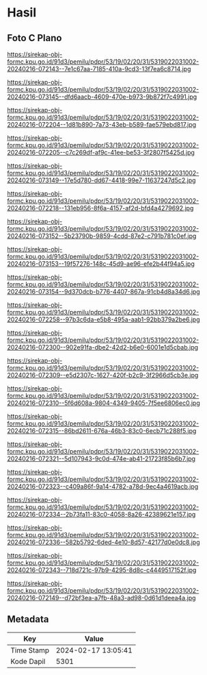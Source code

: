 # Hasil

## Foto C Plano

https://sirekap-obj-formc.kpu.go.id/91d3/pemilu/pdpr/53/19/02/20/31/5319022031002-20240216-072143--7e1c67aa-7185-410a-9cd3-13f7ea6c8714.jpg

https://sirekap-obj-formc.kpu.go.id/91d3/pemilu/pdpr/53/19/02/20/31/5319022031002-20240216-073145--dfd6aacb-4609-470e-b973-9b872f7c4991.jpg

https://sirekap-obj-formc.kpu.go.id/91d3/pemilu/pdpr/53/19/02/20/31/5319022031002-20240216-072204--1d81b890-7a73-43eb-b589-fae579ebd817.jpg

https://sirekap-obj-formc.kpu.go.id/91d3/pemilu/pdpr/53/19/02/20/31/5319022031002-20240216-072205--c7c269df-af9c-41ee-be53-3f2807f5425d.jpg

https://sirekap-obj-formc.kpu.go.id/91d3/pemilu/pdpr/53/19/02/20/31/5319022031002-20240216-073149--17e5d780-dd67-4418-99e7-11637247d5c2.jpg

https://sirekap-obj-formc.kpu.go.id/91d3/pemilu/pdpr/53/19/02/20/31/5319022031002-20240216-072218--131eb956-8f6a-4157-af2d-bfd4a4279692.jpg

https://sirekap-obj-formc.kpu.go.id/91d3/pemilu/pdpr/53/19/02/20/31/5319022031002-20240216-073152--5b23790b-9859-4cdd-87e2-c791b781c0ef.jpg

https://sirekap-obj-formc.kpu.go.id/91d3/pemilu/pdpr/53/19/02/20/31/5319022031002-20240216-073153--19f57276-148c-45d9-ae96-efe2b44f94a5.jpg

https://sirekap-obj-formc.kpu.go.id/91d3/pemilu/pdpr/53/19/02/20/31/5319022031002-20240216-073154--9d370dcb-b776-4407-867a-91cb4d8a34d6.jpg

https://sirekap-obj-formc.kpu.go.id/91d3/pemilu/pdpr/53/19/02/20/31/5319022031002-20240216-072258--97b3c6da-e5b8-495a-aab1-92bb379a2be6.jpg

https://sirekap-obj-formc.kpu.go.id/91d3/pemilu/pdpr/53/19/02/20/31/5319022031002-20240216-072300--902e91fa-dbe2-42d2-b6e0-6001e1d5cbab.jpg

https://sirekap-obj-formc.kpu.go.id/91d3/pemilu/pdpr/53/19/02/20/31/5319022031002-20240216-072309--e5d2307c-1627-420f-b2c9-3f2966d5cb3e.jpg

https://sirekap-obj-formc.kpu.go.id/91d3/pemilu/pdpr/53/19/02/20/31/5319022031002-20240216-072310--5f6d608a-9804-4349-9405-7f5ee6806ec0.jpg

https://sirekap-obj-formc.kpu.go.id/91d3/pemilu/pdpr/53/19/02/20/31/5319022031002-20240216-072315--86bd2611-676a-46b3-83c0-6ecb71c288f5.jpg

https://sirekap-obj-formc.kpu.go.id/91d3/pemilu/pdpr/53/19/02/20/31/5319022031002-20240216-072321--5d107943-9c0d-474e-ab41-21723f85b6b7.jpg

https://sirekap-obj-formc.kpu.go.id/91d3/pemilu/pdpr/53/19/02/20/31/5319022031002-20240216-072323--c409a86f-9a14-4782-a78d-9ec4a4619acb.jpg

https://sirekap-obj-formc.kpu.go.id/91d3/pemilu/pdpr/53/19/02/20/31/5319022031002-20240216-072334--2b73fa11-83c0-4058-8a26-42389621e157.jpg

https://sirekap-obj-formc.kpu.go.id/91d3/pemilu/pdpr/53/19/02/20/31/5319022031002-20240216-072336--582b5792-6ded-4e10-8d57-42177d0e0dc8.jpg

https://sirekap-obj-formc.kpu.go.id/91d3/pemilu/pdpr/53/19/02/20/31/5319022031002-20240216-072343--718d721c-97b9-4295-8d8c-c4449517152f.jpg

https://sirekap-obj-formc.kpu.go.id/91d3/pemilu/pdpr/53/19/02/20/31/5319022031002-20240216-072149--d72bf3ea-a7fb-48a3-ad98-0d61d1deea4a.jpg


## Metadata

| Key        | Value               |
| ---------- | ------------------- |
| Time Stamp | 2024-02-17 13:05:41 |
| Kode Dapil | 5301                |



